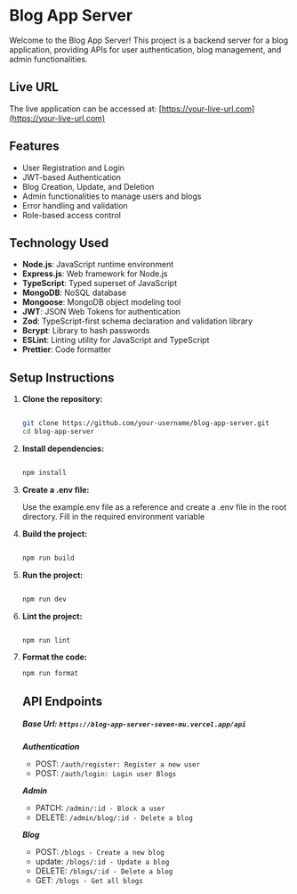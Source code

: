 # Blog App Server

Welcome to the Blog App Server! This project is a backend server for a blog application, providing APIs for user authentication, blog management, and admin functionalities.

## Live URL

The live application can be accessed at: [https://your-live-url.com](https://your-live-url.com)

## Features

- User Registration and Login
- JWT-based Authentication
- Blog Creation, Update, and Deletion
- Admin functionalities to manage users and blogs
- Error handling and validation
- Role-based access control

## Technology Used

- **Node.js**: JavaScript runtime environment
- **Express.js**: Web framework for Node.js
- **TypeScript**: Typed superset of JavaScript
- **MongoDB**: NoSQL database
- **Mongoose**: MongoDB object modeling tool
- **JWT**: JSON Web Tokens for authentication
- **Zod**: TypeScript-first schema declaration and validation library
- **Bcrypt**: Library to hash passwords
- **ESLint**: Linting utility for JavaScript and TypeScript
- **Prettier**: Code formatter

## Setup Instructions

1. **Clone the repository:**

    ```sh
    
    git clone https://github.com/your-username/blog-app-server.git
    cd blog-app-server
    
    ```

2. **Install dependencies:**

    ```sh
    
    npm install
    
    ```

3. **Create a .env file:**

    Use the example.env file as a reference and create a .env file in the root directory. Fill in the required environment variable

4. **Build the project:**

    ```sh
    
    npm run build
    
    ```

5. **Run the project:**

    ```sh
    
    npm run dev
    
    ```

6. **Lint the project:**

    ```sh
    
    npm run lint
    
    ```

7. **Format the code:**

    ```sh
    npm run format
    ```

    

    ## API Endpoints

   ##### Base Url: ` https://blog-app-server-seven-mu.vercel.app/api `

     ***Authentication***
      - POST: `/auth/register: Register a new user`
      - POST: `/auth/login: Login user
    Blogs`

    ***Admin***
      - PATCH: `/admin/:id - Block a user`
      - DELETE: `/admin/blog/:id - Delete a blog`

   ***Blog***
      - POST: `/blogs - Create a new blog`
      - update: `/blogs/:id - Update a blog`
      - DELETE: `/blogs/:id - Delete a blog`
      - GET: `/blogs - Get all blogs`
